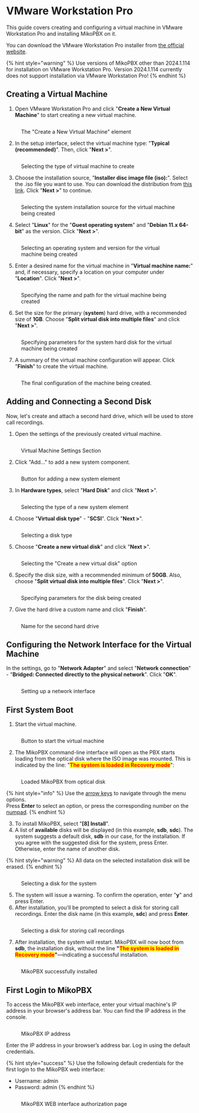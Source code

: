 # VMware Workstation Pro

This guide covers creating and configuring a virtual machine in VMware Workstation Pro and installing MikoPBX on it.

You can download the VMware Workstation Pro installer from [the official website](https://www.vmware.com/).

{% hint style="warning" %}
Use versions of MikoPBX other than 2024.1.114 for installation on VMware Workstation Pro. Version 2024.1.114 currently does not support installation via VMware Workstation Pro!
{% endhint %}

## Creating a Virtual Machine

1. Open VMware Workstation Pro and click "**Create a New Virtual Machine**" to start creating a new virtual machine.

<figure><img src="../../.gitbook/assets/newVM.png" alt=""><figcaption><p>The "Create a New Virtual Machine" element</p></figcaption></figure>

2. In the setup interface, select the virtual machine type: "**Typical (recommended)**". Then, click "**Next >**".

<figure><img src="../../.gitbook/assets/typeOfVirtualMachine.png" alt=""><figcaption><p>Selecting the type of virtual machine to create</p></figcaption></figure>

3. Choose the installation source, "**Installer disc image file (iso):**". Select the .iso file you want to use. You can download the distribution from [this link](https://www.mikopbx.ru/download/). Click "**Next >**" to continue.

<figure><img src="../../.gitbook/assets/chooseISOImage.png" alt=""><figcaption><p>Selecting the system installation source for the virtual machine being created</p></figcaption></figure>

4. Select "**Linux**" for the "**Guest operating system**" and "**Debian 11.x 64-bit**" as the version. Click "**Next >**".

<figure><img src="../../.gitbook/assets/typeOfOS.png" alt=""><figcaption><p>Selecting an operating system and version for the virtual machine being created</p></figcaption></figure>

5. Enter a desired name for the virtual machine in "**Virtual machine name:**" and, if necessary, specify a location on your computer under "**Location**". Click "**Next >**".

<figure><img src="../../.gitbook/assets/nameOfVM.png" alt=""><figcaption><p>Specifying the name and path for the virtual machine being created</p></figcaption></figure>

6. Set the size for the primary (**system**) hard drive, with a recommended size of **1GB**. Choose "**Split virtual disk into multiple files**" and click "**Next >**".

<figure><img src="../../.gitbook/assets/systemDiskParameters.png" alt=""><figcaption><p>Specifying parameters for the system hard disk for the virtual machine being created</p></figcaption></figure>

7. A summary of the virtual machine configuration will appear. Click "**Finish**" to create the virtual machine.

<figure><img src="../../.gitbook/assets/summaryInformation.png" alt=""><figcaption><p>The final configuration of the machine being created.</p></figcaption></figure>

## Adding and Connecting a Second Disk

Now, let's create and attach a second hard drive, which will be used to store call recordings.

1. Open the settings of the previously created virtual machine.

<figure><img src="../../.gitbook/assets/settingsOfVM.png" alt=""><figcaption><p>Virtual Machine Settings Section</p></figcaption></figure>

2. Click "Add..." to add a new system component.

<figure><img src="../../.gitbook/assets/add.png" alt=""><figcaption><p>Button for adding a new system element</p></figcaption></figure>

3. In **Hardware types**, select "**Hard Disk**" and click "**Next >**".

<figure><img src="../../.gitbook/assets/newHardDisc.png" alt=""><figcaption><p>Selecting the type of a new system element</p></figcaption></figure>

4. Choose "**Virtual disk type**" - "**SCSI**". Click "**Next >**".

<figure><img src="../../.gitbook/assets/typeOfDisk.png" alt=""><figcaption><p>Selecting a disk type</p></figcaption></figure>

5. Choose "**Create a new virtual disk**" and click "**Next >**".

<figure><img src="../../.gitbook/assets/newDiskParameters.png" alt=""><figcaption><p>Selecting the "Create a new virtual disk" option</p></figcaption></figure>

6. Specify the disk size, with a recommended minimum of **50GB**. Also, choose "**Split virtual disk into multiple files**". Click "**Next >**".

<figure><img src="../../.gitbook/assets/spaceForNewDisk.png" alt=""><figcaption><p>Specifying parameters for the disk being created</p></figcaption></figure>

7. Give the hard drive a custom name and click "**Finish**".

<figure><img src="../../.gitbook/assets/nameForTheSecondDisk.png" alt=""><figcaption><p>Name for the second hard drive</p></figcaption></figure>

## Configuring the Network Interface for the Virtual Machine

In the settings, go to "**Network Adapter**" and select "**Network connection**" - "**Bridged: Connected directly to the physical network**". Click "**OK**".

<figure><img src="../../.gitbook/assets/networkSettings.png" alt=""><figcaption><p>Setting up a network interface</p></figcaption></figure>

## First System Boot

1. Start the virtual machine.

<figure><img src="../../.gitbook/assets/PowerONvirtualMachine.png" alt=""><figcaption><p>Button to start the virtual machine</p></figcaption></figure>

2. The MikoPBX command-line interface will open as the PBX starts loading from the optical disk where the ISO image was mounted. This is indicated by the line: "<mark style="color:red;">**The system is loaded in Recovery mode**</mark>":

<figure><img src="../../.gitbook/assets/startPageConsole (1).png" alt=""><figcaption><p>Loaded MikoPBX from optical disk</p></figcaption></figure>

{% hint style="info" %}
Use the [arrow keys](https://en.wikipedia.org/wiki/Arrow\_keys) to navigate through the menu options.\
Press **Enter** to select an option, or press the corresponding number on the [numpad](https://en.wikipedia.org/wiki/Computer\_keyboard#Alphanumeric\_keys).
{% endhint %}

3. To install MikoPBX, select "**\[8] Install**".
4. A list of **available** disks will be displayed (in this example, **sdb**, **sdc**). The system suggests a default disk, **sdb** in our case, for the installation. If you agree with the suggested disk for the system, press Enter. Otherwise, enter the name of another disk.

{% hint style="warning" %}
All data on the selected installation disk will be erased.
{% endhint %}

<figure><img src="../../.gitbook/assets/disks.png" alt=""><figcaption><p>Selecting a disk for the system</p></figcaption></figure>

5. The system will issue a warning. To confirm the operation, enter "**y**" and press Enter.
6. After installation, you'll be prompted to select a disk for storing call recordings. Enter the disk name (in this example, **sdc**) and press **Enter**.

<figure><img src="../../.gitbook/assets/disks2.png" alt=""><figcaption><p>Selecting a disk for storing call recordings</p></figcaption></figure>

7. After installation, the system will restart. MikoPBX will now boot from **sdb**, the installation disk, without the line **"**<mark style="color:red;">**The system is loaded in Recovery mode**</mark>**"**—indicating a successful installation.

<figure><img src="../../.gitbook/assets/finalConsoleMikoPBX.png" alt=""><figcaption><p>MikoPBX successfully installed</p></figcaption></figure>

## First Login to MikoPBX

To access the MikoPBX web interface, enter your virtual machine's IP address in your browser's address bar. You can find the IP address in the console.

<figure><img src="../../.gitbook/assets/mikopbxipaddress.png" alt=""><figcaption><p>MikoPBX IP address</p></figcaption></figure>

Enter the IP address in your browser’s address bar. Log in using the default credentials.

{% hint style="success" %}
Use the following default credentials for the first login to the MikoPBX web interface:

* Username: admin
* Password: admin
{% endhint %}

<figure><img src="../../.gitbook/assets/firstLoginToMikoPBXWEB.png" alt=""><figcaption><p>MikoPBX WEB interface authorization page</p></figcaption></figure>
